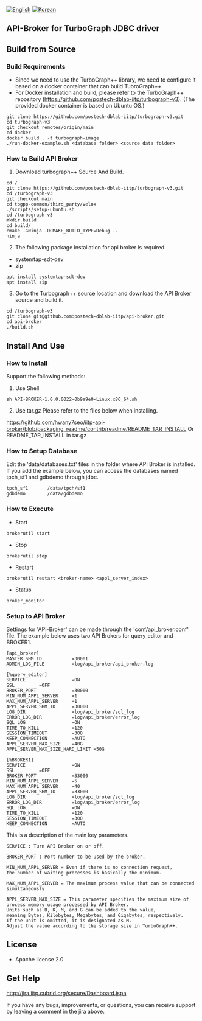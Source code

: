 [![English](
https://img.shields.io/badge/language-English-orange.svg)](README_EN.md)
[![Korean](
https://img.shields.io/badge/language-Korean-blue.svg)](README.md)

## API-Broker for TurboGraph JDBC driver 

## Build from Source
### Build Requirements
- Since we need to use the TurboGraph++ library, we need to configure it based on a docker container that can build TubroGraph++.
- For Docker installation and build, please refer to the TurboGraph++ repository (https://github.com/postech-dblab-iitp/turbograph-v3). (The provided docker container is based on Ubuntu OS.)
```
git clone https://github.com/postech-dblab-iitp/turbograph-v3.git
cd turbograph-v3
git checkout remotes/origin/main
cd docker
docker build . -t turbograph-image
./run-docker-example.sh <database folder> <source data folder>
```

### How to Build API Broker

1. Download turbograph++ Source And Build.
```
cd /
git clone https://github.com/postech-dblab-iitp/turbograph-v3.git
cd /turbograph-v3
git checkout main
cd tbgpp-common/third_party/velox
./scripts/setup-ubuntu.sh
cd /turbograph-v3
mkdir build
cd build/
cmake -GNinja -DCMAKE_BUILD_TYPE=Debug ..
ninja
```
2. The following package installation for api broker is required.
- systemtap-sdt-dev
 - zip
```
apt install systemtap-sdt-dev
apt install zip
```

3. Go to the Turbograph++ source location and download the API Broker source and build it.
```
cd /turbograph-v3
git clone git@github.com:postech-dblab-iitp/api-broker.git
cd api-broker
./build.sh 
```

## Install And Use
### How to Install
Support the following methods:

1. Use Shell
```
sh API-BROKER-1.0.0.0022-0b9a9e0-Linux.x86_64.sh
```

2. Use tar.gz
Please refer to the files below when installing.

https://github.com/hwany7seo/iitp-api-broker/blob/packaging_readme/contrib/readme/README_TAR_INSTALL
Or
README_TAR_INSTALL in tar.gz

### How to Setup Database
Edit the 'data/databases.txt' files in the folder where API Broker is installed. 
If you add the example below, you can access the databases named tpch_sf1 and gdbdemo through jdbc.
```
tpch_sf1       /data/tpch/sf1
gdbdemo        /data/gdbdemo
```

### How to Execute
- Start
```
brokerutil start
```
- Stop
```
brokerutil stop
```
- Restart
```
brokerutil restart <broker-name> <appl_server_index>
```
- Status
```
broker_monitor
```

### Setup to API Broker
Settings for 'API-Broker' can be made through the 'conf/api_broker.conf' file.
The example below uses two API Brokers for query_editor and BROKER1.
```
[api_broker]
MASTER_SHM_ID           =30001
ADMIN_LOG_FILE          =log/api_broker/api_broker.log

[%query_editor]
SERVICE                 =ON
SSL         =OFF
BROKER_PORT             =30000
MIN_NUM_APPL_SERVER     =1
MAX_NUM_APPL_SERVER     =1
APPL_SERVER_SHM_ID      =30000
LOG_DIR                 =log/api_broker/sql_log
ERROR_LOG_DIR           =log/api_broker/error_log
SQL_LOG                 =ON
TIME_TO_KILL            =120
SESSION_TIMEOUT         =300
KEEP_CONNECTION         =AUTO
APPL_SERVER_MAX_SIZE    =40G
APPL_SERVER_MAX_SIZE_HARD_LIMIT =50G

[%BROKER1]
SERVICE                 =ON
SSL         =OFF
BROKER_PORT             =33000
MIN_NUM_APPL_SERVER     =5
MAX_NUM_APPL_SERVER     =40
APPL_SERVER_SHM_ID      =33000
LOG_DIR                 =log/api_broker/sql_log
ERROR_LOG_DIR           =log/api_broker/error_log
SQL_LOG                 =ON
TIME_TO_KILL            =120
SESSION_TIMEOUT         =300
KEEP_CONNECTION         =AUTO
```

This is a description of the main key parameters.
```
SERVICE : Turn API Broker on or off.

BROKER_PORT : Port number to be used by the broker.

MIN_NUM_APPL_SERVER = Even if there is no connection request, 
the number of waiting processes is basically the minimum.

MAX_NUM_APPL_SERVER = The maximum process value that can be connected simultaneously.

APPL_SERVER_MAX_SIZE = This parameter specifies the maximum size of process memory usage processed by API Broker. 
Units such as B, K, M, and G can be added to the value, 
meaning Bytes, Kilobytes, Megabytes, and Gigabytes, respectively. 
If the unit is omitted, it is designated as M.
Adjust the value according to the storage size in TurboGraph++.
```

## License

- Apache license 2.0

## Get Help

http://jira.iitp.cubrid.org/secure/Dashboard.jspa

If you have any bugs, improvements, or questions, you can receive support by leaving a comment in the jira above.
